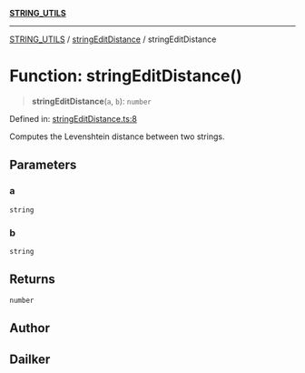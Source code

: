 [**STRING_UTILS**](../../README.md)

***

[STRING_UTILS](../../README.md) / [stringEditDistance](../README.md) / stringEditDistance

# Function: stringEditDistance()

> **stringEditDistance**(`a`, `b`): `number`

Defined in: [stringEditDistance.ts:8](https://github.com/dailker/everyutil/blob/8f300660b66ac2494c2be96f685de3b5cdab8ba1/src/string/stringEditDistance.ts#L8)

Computes the Levenshtein distance between two strings.

## Parameters

### a

`string`

### b

`string`

## Returns

`number`

## Author

## Dailker
